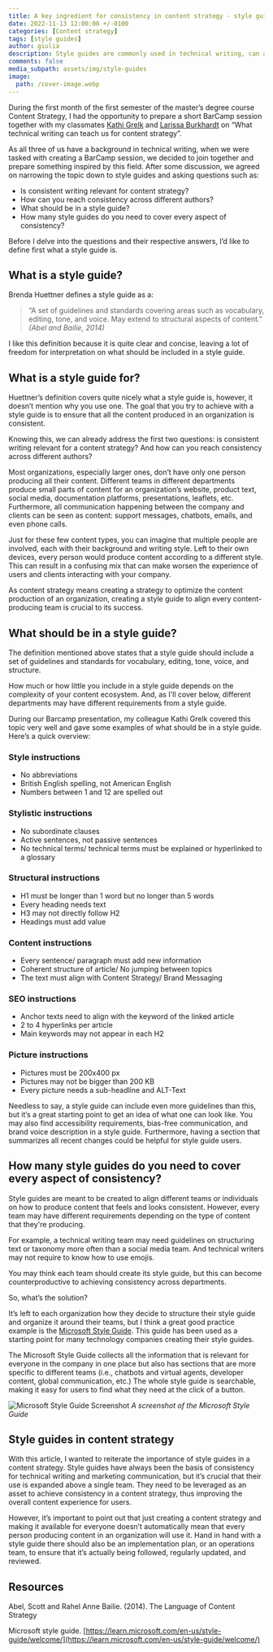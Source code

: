 ```yaml
---
title: A key ingredient for consistency in content strategy - style guides
date: 2022-11-13 12:00:00 +/-0100
categories: [Content strategy]
tags: [style guides]     
author: giulia
description: Style guides are commonly used in technical writing, can and should they be leveraged in content strategy?
comments: false
media_subpath: assets/img/style-guides
image:
  path: /cover-image.webp
---
```


During the first month of the first semester of the master’s degree course Content Strategy, I had the opportunity to prepare a short BarCamp session together with my classmates [Kathi Grelk](https://twitter.com/kathigrelck) and [Larissa Burkhardt](https://twitter.com/LarissaBurkhar1) on “What technical writing can teach us for content strategy”.

As all three of us have a background in technical writing, when we were tasked with creating a BarCamp session, we decided to join together and prepare something inspired by this field. After some discussion, we agreed on narrowing the topic down to style guides and asking questions such as:

-   Is consistent writing relevant for content strategy?
-   How can you reach consistency across different authors?
-   What should be in a style guide?
-   How many style guides do you need to cover every aspect of consistency?

Before I delve into the questions and their respective answers, I’d like to define first what a style guide is.

## What is a style guide?

Brenda Huettner defines a style guide as a:

> “A set of guidelines and standards covering areas such as vocabulary, editing, tone, and voice. May extend to structural aspects of content.”
> _(Abel and Bailie, 2014)_

I like this definition because it is quite clear and concise, leaving a lot of freedom for interpretation on what should be included in a style guide.

## What is a style guide for?

Huettner’s definition covers quite nicely what a style guide is, however, it doesn’t mention why you use one. The goal that you try to achieve with a style guide is to ensure that all the content produced in an organization is consistent.

Knowing this, we can already address the first two questions: is consistent writing relevant for a content strategy? And how can you reach consistency across different authors?

Most organizations, especially larger ones, don’t have only one person producing all their content. Different teams in different departments produce small parts of content for an organization’s website, product text, social media, documentation platforms, presentations, leaflets, etc. Furthermore, all communication happening between the company and clients can be seen as content: support messages, chatbots, emails, and even phone calls.

Just for these few content types, you can imagine that multiple people are involved, each with their background and writing style. Left to their own devices, every person would produce content according to a different style. This can result in a confusing mix that can make worsen the experience of users and clients interacting with your company.

As content strategy means creating a strategy to optimize the content production of an organization, creating a style guide to align every content-producing team is crucial to its success.

## What should be in a style guide?

The definition mentioned above states that a style guide should include a set of guidelines and standards for vocabulary, editing, tone, voice, and structure.

How much or how little you include in a style guide depends on the complexity of your content ecosystem. And, as I'll cover below, different departments may have different requirements from a style guide.

During our Barcamp presentation, my colleague Kathi Grelk covered this topic very well and gave some examples of what should be in a style guide. Here’s a quick overview:

### Style instructions

- No abbreviations
- British English spelling, not American English
- Numbers between 1 and 12 are spelled out

### Stylistic instructions

- No subordinate clauses
- Active sentences, not passive sentences
- No technical terms/ technical terms must be explained or hyperlinked to a glossary

### Structural instructions

- H1 must be longer than 1 word but no longer than 5 words
- Every heading needs text
- H3 may not directly follow H2
- Headings must add value

### Content instructions

- Every sentence/ paragraph must add new information
- Coherent structure of article/ No jumping between topics
- The text must align with Content Strategy/ Brand Messaging

### SEO instructions

- Anchor texts need to align with the keyword of the linked article
- 2 to 4 hyperlinks per article
- Main keywords may not appear in each H2

### Picture instructions

- Pictures must be 200x400 px
- Pictures may not be bigger than 200 KB
- Every picture needs a sub-headline and ALT-Text

Needless to say, a style guide can include even more guidelines than this, but it’s a great starting point to get an idea of what one can look like. You may also find accessibility requirements, bias-free communication, and brand voice description in a style guide. Furthermore, having a section that summarizes all recent changes could be helpful for style guide users.

## How many style guides do you need to cover every aspect of consistency?

Style guides are meant to be created to align different teams or individuals on how to produce content that feels and looks consistent. However, every team may have different requirements depending on the type of content that they're producing.

For example, a technical writing team may need guidelines on structuring text or taxonomy more often than a social media team. And technical writers may not require to know how to use emojis.

You may think each team should create its style guide, but this can become counterproductive to achieving consistency across departments.

So, what’s the solution?

It’s left to each organization how they decide to structure their style guide and organize it around their teams, but I think a great good practice example is the [Microsoft Style Guide](https://learn.microsoft.com/en-us/style-guide/welcome/). This guide has been used as a starting point for many technology companies creating their style guides.

The Microsoft Style Guide collects all the information that is relevant for everyone in the company in one place but also has sections that are more specific to different teams (i.e., chatbots and virtual agents, developer content, global communication, etc.) The whole style guide is searchable, making it easy for users to find what they need at the click of a button.

![Microsoft Style Guide Screenshot](/ms-style-guide.webp)
_A screenshot of the Microsoft Style Guide_

## Style guides in content strategy

With this article, I wanted to reiterate the importance of style guides in a content strategy. Style guides have always been the basis of consistency for technical writing and marketing communication, but it’s crucial that their use is expanded above a single team. They need to be leveraged as an asset to achieve consistency in a content strategy, thus improving the overall content experience for users.

However, it’s important to point out that just creating a content strategy and making it available for everyone doesn’t automatically mean that every person producing content in an organization will use it. Hand in hand with a style guide there should also be an implementation plan, or an operations team, to ensure that it’s actually being followed, regularly updated, and reviewed.

## Resources

Abel, Scott and Rahel Anne Bailie. (2014). The Language of Content Strategy

Microsoft style guide. [https://learn.microsoft.com/en-us/style-guide/welcome/](https://learn.microsoft.com/en-us/style-guide/welcome/)